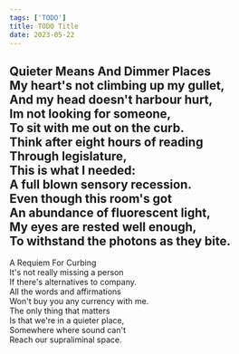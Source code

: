 ```yaml
---
tags: ['TODO']
title: TODO Title
date: 2023-05-22
---
```


Quieter Means And Dimmer Places  
My heart's not climbing up my gullet,  
And my head doesn't harbour hurt,  
Im not looking for someone,  
To sit with me out on the curb.  
Think after eight hours of reading  
Through legislature,  
This is what I needed:  
A full blown sensory recession.  
Even though this room's got  
An abundance of fluorescent light,  
My eyes are rested well enough,  
To withstand the photons as they bite.  
---

A Requiem For Curbing  
It's not really missing a person  
If there's alternatives to company.  
All the words and affirmations  
Won't buy you any currency with me.  
The only thing that matters  
Is that we're in a quieter place,  
Somewhere where sound can't  
Reach our supraliminal space.  
